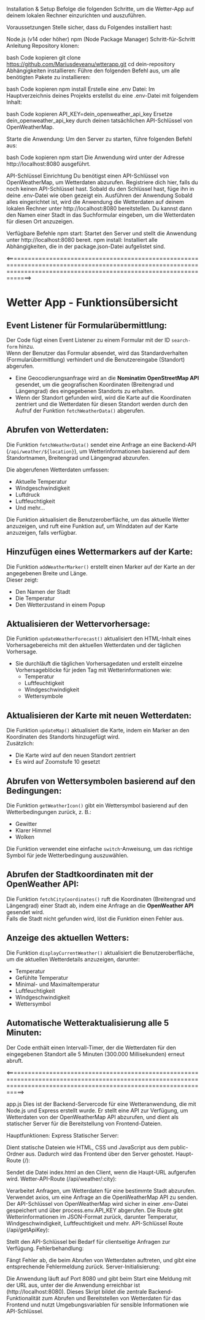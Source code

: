 Installation & Setup
Befolge die folgenden Schritte, um die Wetter-App auf deinem lokalen Rechner einzurichten und auszuführen.

Voraussetzungen
Stelle sicher, dass du Folgendes installiert hast:

Node.js (v14 oder höher)
npm (Node Package Manager)
Schritt-für-Schritt Anleitung
Repository klonen:

bash
Code kopieren
git clone https://github.com/Mariusdeveanu/wtterapp.git
cd dein-repository
Abhängigkeiten installieren: Führe den folgenden Befehl aus, um alle benötigten Pakete zu installieren:

bash
Code kopieren
npm install
Erstelle eine .env Datei: Im Hauptverzeichnis deines Projekts erstellst du eine .env-Datei mit folgendem Inhalt:

bash
Code kopieren
API_KEY=dein_openweather_api_key
Ersetze dein_openweather_api_key durch deinen tatsächlichen API-Schlüssel von OpenWeatherMap.

Starte die Anwendung: Um den Server zu starten, führe folgenden Befehl aus:

bash
Code kopieren
npm start
Die Anwendung wird unter der Adresse http://localhost:8080 ausgeführt.

API-Schlüssel Einrichtung
Du benötigst einen API-Schlüssel von OpenWeatherMap, um Wetterdaten abzurufen. Registriere dich hier, falls du noch keinen API-Schlüssel hast.
Sobald du den Schlüssel hast, füge ihn in deine .env-Datei wie oben gezeigt ein.
Ausführen der Anwendung
Sobald alles eingerichtet ist, wird die Anwendung die Wetterdaten auf deinem lokalen Rechner unter http://localhost:8080 bereitstellen. Du kannst dann den Namen einer Stadt in das Suchformular eingeben, um die Wetterdaten für diesen Ort anzuzeigen.

Verfügbare Befehle
npm start: Startet den Server und stellt die Anwendung unter http://localhost:8080 bereit.
npm install: Installiert alle Abhängigkeiten, die in der package.json-Datei aufgelistet sind.

<=========================================================================================================================================================================>

# Wetter App - Funktionsübersicht

## Event Listener für Formularübermittlung:

Der Code fügt einen Event Listener zu einem Formular mit der ID `search-form` hinzu.  
Wenn der Benutzer das Formular absendet, wird das Standardverhalten (Formularübermittlung) verhindert und die Benutzereingabe (Standort) abgerufen.

- Eine Geocodierungsanfrage wird an die **Nominatim OpenStreetMap API** gesendet, um die geografischen Koordinaten (Breitengrad und Längengrad) des eingegebenen Standorts zu erhalten.
- Wenn der Standort gefunden wird, wird die Karte auf die Koordinaten zentriert und die Wetterdaten für diesen Standort werden durch den Aufruf der Funktion `fetchWeatherData()` abgerufen.

## Abrufen von Wetterdaten:

Die Funktion `fetchWeatherData()` sendet eine Anfrage an eine Backend-API (`/api/weather/${location}`), um Wetterinformationen basierend auf dem Standortnamen, Breitengrad und Längengrad abzurufen.

Die abgerufenen Wetterdaten umfassen:
- Aktuelle Temperatur
- Windgeschwindigkeit
- Luftdruck
- Luftfeuchtigkeit
- Und mehr...

Die Funktion aktualisiert die Benutzeroberfläche, um das aktuelle Wetter anzuzeigen, und ruft eine Funktion auf, um Winddaten auf der Karte anzuzeigen, falls verfügbar.

## Hinzufügen eines Wettermarkers auf der Karte:

Die Funktion `addWeatherMarker()` erstellt einen Marker auf der Karte an der angegebenen Breite und Länge.  
Dieser zeigt:
- Den Namen der Stadt
- Die Temperatur
- Den Wetterzustand in einem Popup

## Aktualisieren der Wettervorhersage:

Die Funktion `updateWeatherForecast()` aktualisiert den HTML-Inhalt eines Vorhersagebereichs mit den aktuellen Wetterdaten und der täglichen Vorhersage.

- Sie durchläuft die täglichen Vorhersagedaten und erstellt einzelne Vorhersageblöcke für jeden Tag mit Wetterinformationen wie:
  - Temperatur
  - Luftfeuchtigkeit
  - Windgeschwindigkeit
  - Wettersymbole

## Aktualisieren der Karte mit neuen Wetterdaten:

Die Funktion `updateMap()` aktualisiert die Karte, indem ein Marker an den Koordinaten des Standorts hinzugefügt wird.  
Zusätzlich:
- Die Karte wird auf den neuen Standort zentriert
- Es wird auf Zoomstufe 10 gesetzt

## Abrufen von Wettersymbolen basierend auf den Bedingungen:

Die Funktion `getWeatherIcon()` gibt ein Wettersymbol basierend auf den Wetterbedingungen zurück, z. B.:
- Gewitter
- Klarer Himmel
- Wolken

Die Funktion verwendet eine einfache `switch`-Anweisung, um das richtige Symbol für jede Wetterbedingung auszuwählen.

## Abrufen der Stadtkoordinaten mit der OpenWeather API:

Die Funktion `fetchCityCoordinates()` ruft die Koordinaten (Breitengrad und Längengrad) einer Stadt ab, indem eine Anfrage an die **OpenWeather API** gesendet wird.  
Falls die Stadt nicht gefunden wird, löst die Funktion einen Fehler aus.

## Anzeige des aktuellen Wetters:

Die Funktion `displayCurrentWeather()` aktualisiert die Benutzeroberfläche, um die aktuellen Wetterdetails anzuzeigen, darunter:
- Temperatur
- Gefühlte Temperatur
- Minimal- und Maximaltemperatur
- Luftfeuchtigkeit
- Windgeschwindigkeit
- Wettersymbol

## Automatische Wetteraktualisierung alle 5 Minuten:

Der Code enthält einen Intervall-Timer, der die Wetterdaten für den eingegebenen Standort alle 5 Minuten (300.000 Millisekunden) erneut abruft.


<=======================================================================================================================================================================>


app.js
Dies ist der Backend-Servercode für eine Wetteranwendung, die mit Node.js und Express erstellt wurde. Er stellt eine API zur Verfügung, um Wetterdaten von der OpenWeatherMap API abzurufen, und dient als statischer Server für die Bereitstellung von Frontend-Dateien.

Hauptfunktionen:
Express Statischer Server:

Dient statische Dateien wie HTML, CSS und JavaScript aus dem public-Ordner aus. Dadurch wird das Frontend über den Server gehostet.
Haupt-Route (/):

Sendet die Datei index.html an den Client, wenn die Haupt-URL aufgerufen wird.
Wetter-API-Route (/api/weather/:city):

Verarbeitet Anfragen, um Wetterdaten für eine bestimmte Stadt abzurufen.
Verwendet axios, um eine Anfrage an die OpenWeatherMap API zu senden.
Der API-Schlüssel von OpenWeatherMap wird sicher in einer .env-Datei gespeichert und über process.env.API_KEY abgerufen.
Die Route gibt Wetterinformationen im JSON-Format zurück, darunter Temperatur, Windgeschwindigkeit, Luftfeuchtigkeit und mehr.
API-Schlüssel Route (/api/getApiKey):

Stellt den API-Schlüssel bei Bedarf für clientseitige Anfragen zur Verfügung.
Fehlerbehandlung:

Fängt Fehler ab, die beim Abrufen von Wetterdaten auftreten, und gibt eine entsprechende Fehlermeldung zurück.
Server-Initialisierung:

Die Anwendung läuft auf Port 8080 und gibt beim Start eine Meldung mit der URL aus, unter der die Anwendung erreichbar ist (http://localhost:8080).
Dieses Skript bildet die zentrale Backend-Funktionalität zum Abrufen und Bereitstellen von Wetterdaten für das Frontend und nutzt Umgebungsvariablen für sensible Informationen wie API-Schlüssel.
